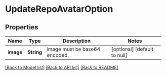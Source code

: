 # UpdateRepoAvatarOption

## Properties
Name | Type | Description | Notes
------------ | ------------- | ------------- | -------------
**image** | **String** | image must be base64 encoded | [optional] [default to null]

[[Back to Model list]](../README.md#documentation-for-models) [[Back to API list]](../README.md#documentation-for-api-endpoints) [[Back to README]](../README.md)


